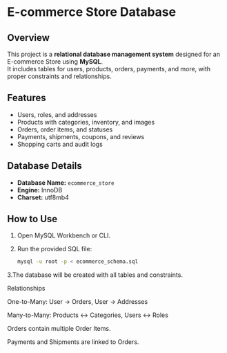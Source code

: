 # E-commerce Store Database

## Overview
This project is a **relational database management system** designed for an E-commerce Store using **MySQL**.  
It includes tables for users, products, orders, payments, and more, with proper constraints and relationships.

## Features
- Users, roles, and addresses
- Products with categories, inventory, and images
- Orders, order items, and statuses
- Payments, shipments, coupons, and reviews
- Shopping carts and audit logs

## Database Details
- **Database Name:** `ecommerce_store`
- **Engine:** InnoDB
- **Charset:** utf8mb4

## How to Use
1. Open MySQL Workbench or CLI.
2. Run the provided SQL file:

   ```bash
   mysql -u root -p < ecommerce_schema.sql

3.The database will be created with all tables and constraints.

Relationships

One-to-Many: User → Orders, User → Addresses

Many-to-Many: Products ↔ Categories, Users ↔ Roles

Orders contain multiple Order Items.

Payments and Shipments are linked to Orders.
